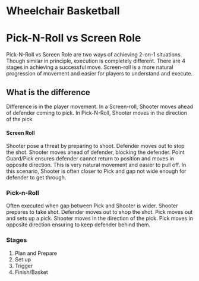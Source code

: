 # Wheelchair Basketball

# Pick-N-Roll vs Screen Role

Pick-N-Roll vs Screen Role are two ways of achieving 2-on-1 situations. Though similar in principle, execution is completely different. There are 4 stages in achieving a successful move. Screen-roll is a more natural progression of movement and easier for players to understand and execute.

## What is the difference
Difference is in the player movement. In a Screen-roll, Shooter moves ahead of defender coming to pick. In Pick-N-Roll, Shooter moves  in the direction of the pick.

#### Screen Roll
Shooter pose a threat by preparing to shoot. Defender moves out to stop the shot. Shooter moves ahead of defender, blocking the defender. Point Guard/Pick ensures defender cannot return to position and moves in opposite direction. This is very natural movement and easier to pull off. In this scenario, Shooter is often closer to Pick and gap not wide enough for defender to get through.

### Pick-n-Roll
Often executed when gap between Pick and Shooter is wider. Shooter prepares to take shot. Defender moves out to shop the shot. Pick moves out and sets up a pick. Shooter moves in the direction of the pick. Pick moves in opposite direction ensuring to keep defender behind them. 

### Stages
1. Plan and Prepare
2. Set up 
3. Trigger
4. Finish/Basket
